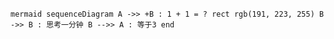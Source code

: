 ​```mermaid
sequenceDiagram
A ->> +B : 1 + 1 = ?
rect rgb(191, 223, 255)
    B ->> B : 思考一分钟
    B -->> A : 等于3
end
​```
